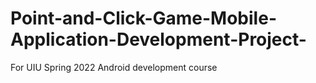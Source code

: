 # Point-and-Click-Game-Mobile-Application-Development-Project-
For UIU Spring 2022 Android development course
